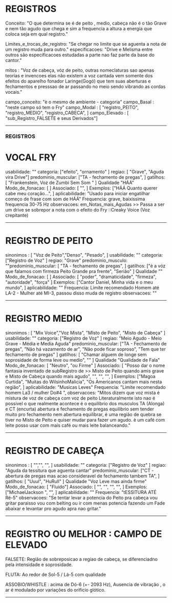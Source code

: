 # REGISTROS
Conceito: "O que determina se é de peito , medio, cabeça não é o tão Grave e nem tão agudo que chega e sim a frequencia a altura a energia que coloca seja em qual registro."

Limites_e_trocas_de_registro: "Se chegar no limite que se aguenta a nota de um registro muda para outro."
especificacoes: "Drive e Melisma entre outros são especificacoes estudadas a parte nao faz parte da base do cantor."

mitos : "Voz de cabeça, vóz de peito, outras nomeclaturas sao apenas teorias e invencoes elas não existem a voz cantada vem somente dos efeitos do aparelho fonador Laringe(Gogó) que tem suas aberturas e fechamentos e presssao de ar passando no meio sendo vibrando as cordas vocais."

campo_conceito: "è o mesmo de ambiente - categoria"
campo_Basal : "neste campo só tem o Fry"
campo_Modal : [ "registro_PEITO", "registro_MEDIO", "registro_CABECA", ]
campo_Elevado : [ "sub_Registro_FALSETE e seus Derivados"]

---

### REGISTROS

# VOCAL FRY
usabilidade: ""
categoria: ["efeito", "ornamento" ]
regiao: [ "Grave", "Aguda vira Drive"]
predominio_muscular: ["TA - fechamento de pregas", ]
gatilhos: [ "Frankenstein, Voz de Zumbi Sem Som " ]
Qualidade "HÁÁ"
Modo_de_fonacao: [ ]
Associado: [ "", ]
Exemplos: ["HÁÁ Quanto querer cabe meu coração...", ]
aplicabilidade: "Usado para iniciar engatilhar começo de frase com som de HÁÁ"
Frequencia: grave, baixissima frequencia 30-75 Hz
observacoes: em_Notas_mais_Agudas >> Passa a ser um drive se sobrepor a nota com o efeito do Fry ::Creaky Voice (Voz crepitante)

---

# REGISTRO DE PEITO
sinonimos : [ "Voz de Peito","Denso", "Pesado", ]
usabilidade: ""
categoria: ["Registro de Voz" ]
regiao: "Grave"
predominio_musculo: ""predominio_muscular: [ "TA - fechamento de pregas", ]
gatilhos: ["è a vóz que falamos com firmeza Peito Grande pra frente", "Serião" ]
Qualidade ""
Modo_de_fonacao: [ ]
Associado: [ "poder", "dramaticidade", "firmeza", "autoridade", "força" ]
Exemplos: ["Cantor Daniel, Minha vida e o meu mundo", ]
aplicabilidade: ""
Frequencia: Limite recomendado Homem até LA-2 - Mulher até MI-3, passou disso muda de registro
observacoes: ""

---

# REGISTRO MEDIO
sinonimos : [ "Mix Voice","Voz Mista", "MIsto de Peito", "Misto de Cabeça" ]
usabilidade: ""
categoria: ["Registro de Voz" ]
regiao: "Meio Agudo - Meio Grave - Média e Media Aguda"
predominio_muscular: ["TA - Fechamento de pregas", "Não há vazamento de ar", "Não pode ficar soproso", "Tem que ter fechamento de pregas" ]
gatilhos: [ "Chamar alguem de longe sem soprosidade de forma leve ou medio", "" ]
Qualidade "Qualidade de Fala"
Modo_de_fonacao: [ "Neutro", "ou Firme" ]
Associado: [ "Posso dar o nome fantasia inventado de  subRegistro de >> Misto de Peito quando amis grave e Misto de Cabeça quando mais agudo", "", "", "", ]
Exemplos: ["Magoa Curtida", "Muitas do WilsinhoMalicia", "Os Americanos cantam mais nesta região", ]
aplicabilidade: "Musicas Leves"
Frequencia: "Limite recomendado homem La3 / mulher Do#4 ",
observacoes: "Mitos dizem que voz mista é mistura de voz de cabeça com voz de peito Literaturalmente isto nao é possivel o que realmente acontece é o equilibrio dos musculos TA (Alonga) e CT (encurta) abertura e fechamento de pregas equilibrio sem tender muito pro fechamento nem abertura equilibrar, è uma região de quebra se tiver no Misto de Peito e quiser mudar para fazer um agudo. è um café com leite posso usar com mais café ou mais leite balanceando."

---

# REGISTRO DE CABEÇA
sinonimos : [ "","", "", ]
usabilidade: ""
categoria: ["Registro de Voz" ]
regiao: "Aguda da tessitura que aguenta cantar"
predominio_muscular: ["CT - abertura de pregas mas acao consideravel de fechamento tambem TA", ]
gatilhos: [ "Uuul", "HuRull" ]
Qualidade "Voz Leve mas ainda firme"
Modo_de_fonacao: [ "Fluido"]
Associado: [ "", "", "", "", ]
Exemplos: ["MichaelJackson ",  "", ]
aplicabilidade: ""
Frequencia: "tESSITURA ATÉ Ré-5"
observacoes: "Se tentar levar a potencia do Peito pra cabeça vou gritar paraisso vou com belting ou ir com menas potencia fazendo um Fade abaixar e levantar pro agudo apra nao gritar."

---

# REGISTRO OU MELHOR :  CAMPO DE ELEVADO
FALSETE: Região de sobreposicao a regiao de cabeça, se diferenciadno pela intensidade e soprosidade.

FLUTA: Ao redor de Sol-5 / Lá-5 com qualidade

ASSOBIO/WHISTLE : acima de Dó-6 (+- 2093 Hz), Ausencia de vibração , o ar é modulado por variações do orificio glótico.

---

